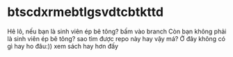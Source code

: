 # btscdxrmebtlgsvdtcbtkttd
Hê lô, nếu bạn là sinh viên ép bê tông? bấm vào branch
Còn bạn không phải là sinh viên ép bê tông? sao tìm được repo này hay vậy má? Ở đây không có gì hay ho đâu:)) xem sách hay hơn đấy
